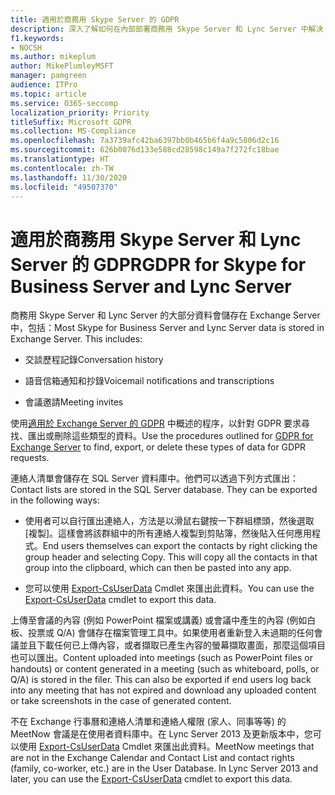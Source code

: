 ```yaml
---
title: 適用於商務用 Skype Server 的 GDPR
description: 深入了解如何在內部部署商務用 Skype Server 和 Lync Server 中解決 GDPR 需求。
f1.keywords:
- NOCSH
ms.author: mikeplum
author: MikePlumleyMSFT
manager: pamgreen
audience: ITPro
ms.topic: article
ms.service: O365-seccomp
localization_priority: Priority
titleSuffix: Microsoft GDPR
ms.collection: MS-Compliance
ms.openlocfilehash: 7a3739afc42ba6397bb0b465b6f4a9c5806d2c16
ms.sourcegitcommit: 626b0076d133e588cd28598c149a7f272fc18bae
ms.translationtype: HT
ms.contentlocale: zh-TW
ms.lasthandoff: 11/30/2020
ms.locfileid: "49507370"
---
```

# <a name="gdpr-for-skype-for-business-server-and-lync-server"></a><span data-ttu-id="cba1a-103">適用於商務用 Skype Server 和 Lync Server 的 GDPR</span><span class="sxs-lookup"><span data-stu-id="cba1a-103">GDPR for Skype for Business Server and Lync Server</span></span>

<span data-ttu-id="cba1a-p101">商務用 Skype Server 和 Lync Server 的大部分資料會儲存在 Exchange Server 中，包括：</span><span class="sxs-lookup"><span data-stu-id="cba1a-p101">Most Skype for Business Server and Lync Server data is stored in Exchange Server. This includes:</span></span>

-   <span data-ttu-id="cba1a-106">交談歷程記錄</span><span class="sxs-lookup"><span data-stu-id="cba1a-106">Conversation history</span></span>

-   <span data-ttu-id="cba1a-107">語音信箱通知和抄錄</span><span class="sxs-lookup"><span data-stu-id="cba1a-107">Voicemail notifications and transcriptions</span></span>

-   <span data-ttu-id="cba1a-108">會議邀請</span><span class="sxs-lookup"><span data-stu-id="cba1a-108">Meeting invites</span></span>

<span data-ttu-id="cba1a-109">使用[適用於 Exchange Server 的 GDPR](gdpr-for-exchange-server.md) 中概述的程序，以針對 GDPR 要求尋找、匯出或刪除這些類型的資料。</span><span class="sxs-lookup"><span data-stu-id="cba1a-109">Use the procedures outlined for [GDPR for Exchange Server](gdpr-for-exchange-server.md) to find, export, or delete these types of data for GDPR requests.</span></span>

<span data-ttu-id="cba1a-p102">連絡人清單會儲存在 SQL Server 資料庫中。他們可以透過下列方式匯出：</span><span class="sxs-lookup"><span data-stu-id="cba1a-p102">Contact lists are stored in the SQL Server database. They can be exported in the following ways:</span></span>

-   <span data-ttu-id="cba1a-p103">使用者可以自行匯出連絡人，方法是以滑鼠右鍵按一下群組標頭，然後選取 [複製]。這樣會將該群組中的所有連絡人複製到剪貼簿，然後貼入任何應用程式。</span><span class="sxs-lookup"><span data-stu-id="cba1a-p103">End users themselves can export the contacts by right clicking the group header and selecting Copy. This will copy all the contacts in that group into the clipboard, which can then be pasted into any app.</span></span>

-   <span data-ttu-id="cba1a-114">您可以使用 [Export-CsUserData](https://docs.microsoft.com/powershell/module/skype/export-csuserdata) Cmdlet 來匯出此資料。</span><span class="sxs-lookup"><span data-stu-id="cba1a-114">You can use the [Export-CsUserData](https://docs.microsoft.com/powershell/module/skype/export-csuserdata) cmdlet to export this data.</span></span>

<span data-ttu-id="cba1a-p104">上傳至會議的內容 (例如 PowerPoint 檔案或講義) 或會議中產生的內容 (例如白板、投票或 Q/A) 會儲存在檔案管理工具中。如果使用者重新登入未過期的任何會議並且下載任何已上傳內容，或者擷取已產生內容的螢幕擷取畫面，那麼這個項目也可以匯出。</span><span class="sxs-lookup"><span data-stu-id="cba1a-p104">Content uploaded into meetings (such as PowerPoint files or handouts) or content generated in a meeting (such as whiteboard, polls, or Q/A) is stored in the filer. This can also be exported if end users log back into any meeting that has not expired and download any uploaded content or take screenshots in the case of generated content.</span></span>

<span data-ttu-id="cba1a-p105">不在 Exchange 行事曆和連絡人清單和連絡人權限 (家人、同事等等) 的 MeetNow 會議是在使用者資料庫中。在 Lync Server 2013 及更新版本中，您可以使用 [Export-CsUserData](https://docs.microsoft.com/powershell/module/skype/export-csuserdata) Cmdlet 來匯出此資料。</span><span class="sxs-lookup"><span data-stu-id="cba1a-p105">MeetNow meetings that are not in the Exchange Calendar and Contact List and contact rights (family, co-worker, etc.) are in the User Database. In Lync Server 2013 and later, you can use the [Export-CsUserData](https://docs.microsoft.com/powershell/module/skype/export-csuserdata) cmdlet to export this data.</span></span>
